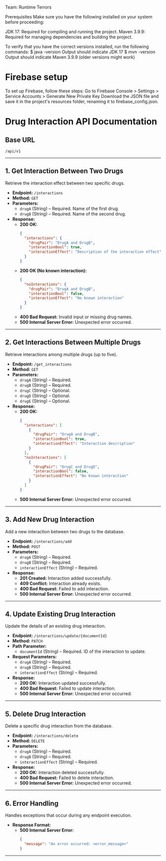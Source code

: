 Team: Runtime Terrors

Prerequisites
Make sure you have the following installed on your system before proceeding:

JDK 17: Required for compiling and running the project.
Maven 3.9.9: Required for managing dependencies and building the project.

To verify that you have the correct versions installed, run the following commands:
$ java -version
Output should indicate JDK 17
$ mvn -version
Output should indicate Maven 3.9.9 (older versions might work)

# Firebase setup
To set up Firebase, follow these steps:
Go to Firebase Console > Settings > Service Accounts > Generate New Private Key
Download the JSON file and save it in the project's resources folder, 
renaming it to firebase_config.json.


# Drug Interaction API Documentation

## Base URL
```
/api/v1
```

---

## 1. **Get Interaction Between Two Drugs**
Retrieve the interaction effect between two specific drugs.

- **Endpoint:** `/interactions`  
- **Method:** `GET`  
- **Parameters:**  
  - `drugA` (String) – Required. Name of the first drug.  
  - `drugB` (String) – Required. Name of the second drug.  
- **Response:**  
  - **200 OK:**  
    ```json
    {
      "interactions": {
        "drugPair": "DrugA and DrugB",
        "interactionBool": true,
        "interactionEffect": "Description of the interaction effect"
      }
    }
    ```
  - **200 OK (No known interaction):**  
    ```json
    {
      "noInteractions": {
        "drugPair": "DrugA and DrugB",
        "interactionBool": false,
        "interactionEffect": "No known interaction"
      }
    }
    ```
  - **400 Bad Request:** Invalid input or missing drug names.
  - **500 Internal Server Error:** Unexpected error occurred.

---

## 2. **Get Interactions Between Multiple Drugs**
Retrieve interactions among multiple drugs (up to five).

- **Endpoint:** `/get_interactions`  
- **Method:** `GET`  
- **Parameters:**  
  - `drugA` (String) – Required.  
  - `drugB` (String) – Required.  
  - `drugC` (String) – Optional.  
  - `drugD` (String) – Optional.  
  - `drugE` (String) – Optional.  
- **Response:**  
  - **200 OK:**  
    ```json
    {
      "interactions": [
        {
          "drugPair": "DrugA and DrugB",
          "interactionBool": true,
          "interactionEffect": "Interaction description"
        }
      ],
      "noInteractions": [
        {
          "drugPair": "DrugC and DrugD",
          "interactionBool": false,
          "interactionEffect": "No known interaction"
        }
      ]
    }
    ```
  - **500 Internal Server Error:** Unexpected error occurred.

---

## 3. **Add New Drug Interaction**
Add a new interaction between two drugs to the database.

- **Endpoint:** `/interactions/add`  
- **Method:** `POST`  
- **Parameters:**  
  - `drugA` (String) – Required.  
  - `drugB` (String) – Required.  
  - `interactionEffect` (String) – Required.  
- **Response:**  
  - **201 Created:** Interaction added successfully.  
  - **409 Conflict:** Interaction already exists.  
  - **400 Bad Request:** Failed to add interaction.  
  - **500 Internal Server Error:** Unexpected error occurred.

---

## 4. **Update Existing Drug Interaction**
Update the details of an existing drug interaction.

- **Endpoint:** `/interactions/update/{documentId}`  
- **Method:** `PATCH`  
- **Path Parameter:**  
  - `documentId` (String) – Required. ID of the interaction to update.  
- **Request Parameters:**  
  - `drugA` (String) – Required.  
  - `drugB` (String) – Required.  
  - `interactionEffect` (String) – Required.  
- **Response:**  
  - **200 OK:** Interaction updated successfully.  
  - **400 Bad Request:** Failed to update interaction.  
  - **500 Internal Server Error:** Unexpected error occurred.

---

## 5. **Delete Drug Interaction**
Delete a specific drug interaction from the database.

- **Endpoint:** `/interactions/delete`  
- **Method:** `DELETE`  
- **Parameters:**  
  - `drugA` (String) – Required.  
  - `drugB` (String) – Required.  
  - `interactionEffect` (String) – Required.  
- **Response:**  
  - **200 OK:** Interaction deleted successfully.  
  - **400 Bad Request:** Failed to delete interaction.  
  - **500 Internal Server Error:** Unexpected error occurred.

---

## 6. **Error Handling**
Handles exceptions that occur during any endpoint execution.

- **Response Format:**  
  - **500 Internal Server Error:**  
    ```json
    {
      "message": "An error occurred: <error_message>"
    }
    ```
---
